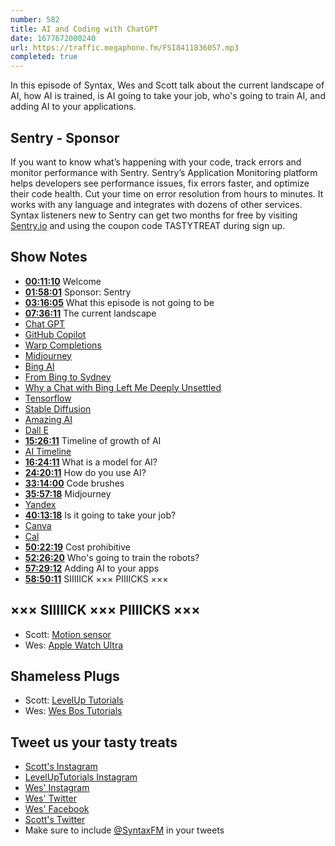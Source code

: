 ```yaml
---
number: 582
title: AI and Coding with ChatGPT
date: 1677672000240
url: https://traffic.megaphone.fm/FSI8411836057.mp3
completed: true
---
```


In this episode of Syntax, Wes and Scott talk about the current landscape of AI, how AI is trained, is AI going to take your job, who's going to train AI, and adding AI to your applications.

## Sentry - Sponsor

If you want to know what’s happening with your code, track errors and monitor performance with Sentry. Sentry’s Application Monitoring platform helps developers see performance issues, fix errors faster, and optimize their code health. Cut your time on error resolution from hours to minutes. It works with any language and integrates with dozens of other services. Syntax listeners new to Sentry can get two months for  free by visiting [Sentry.io](https://sentry.io) and using the coupon code TASTYTREAT during sign up.

## Show Notes

* **[00:11:10](#t=00:11:10)** Welcome
* **[01:58:01](#t=01:58:01)** Sponsor: Sentry
* **[03:16:05](#t=03:16:05)** What this episode is not going to be
* **[07:36:11](#t=07:36:11)** The current landscape
* [Chat GPT](https://openai.com/blog/chatgpt/)
* [GitHub Copilot](https://github.com/features/copilot)
* [Warp Completions](https://docs.warp.dev/features/completions)
* [Midjourney](https://www.midjourney.com)
* [Bing AI](https://www.bing.com/?/ai)
* [From Bing to Sydney](https://stratechery.com/2023/from-bing-to-sydney-search-as-distraction-sentient-ai/)
* [Why a Chat with Bing Left Me Deeply Unsettled](https://www.nytimes.com/2023/02/16/technology/bing-chatbot-microsoft-chatgpt.html)
* [Tensorflow](https://www.tensorflow.org)
* [Stable Diffusion](https://stablediffusionweb.com)
* [Amazing AI](https://sindresorhus.com/amazing-ai)
* [Dall E](https://openai.com/dall-e-2/)
* **[15:26:11](#t=15:26:11)** Timeline of growth of AI
* [AI Timeline](https://lifearchitect.ai/timeline/)
* **[16:24:11](#t=16:24:11)** What is a model for AI?
* **[24:20:11](#t=24:20:11)** How do you use AI?
* **[33:14:00](#t=33:14:00)** Code brushes
* **[35:57:18](#t=35:57:18)** Midjourney
* [Yandex](https://yandex.com)
* **[40:13:18](#t=40:13:18)** Is it going to take your job?
* [Canva](https://www.canva.com)
* [Cal](https://cal.com)
* **[50:22:19](#t=50:22:19)** Cost prohibitive
* **[52:26:20](#t=52:26:20)** Who's going to train the robots?
* **[57:29:12](#t=57:29:12)** Adding AI to your apps
* **[58:50:11](#t=58:50:11)** SIIIIICK ××× PIIIICKS ×××

## ××× SIIIIICK ××× PIIIICKS ×××

* Scott: [Motion sensor](https://amzn.to/41fkKaK)
* Wes: [Apple Watch Ultra](https://www.apple.com/shop/buy-watch/apple-watch-ultra)

## Shameless Plugs

* Scott: [LevelUp Tutorials](https://levelup.video)
* Wes: [Wes Bos Tutorials](https://wesbos.com/courses)

## Tweet us your tasty treats

* [Scott's Instagram](https://www.instagram.com/stolinski/)
* [LevelUpTutorials Instagram](https://www.instagram.com/LevelUpTutorials/)
* [Wes' Instagram](https://www.instagram.com/wesbos/)
* [Wes' Twitter](https://twitter.com/wesbos)
* [Wes' Facebook](https://www.facebook.com/wesbos.developer)
* [Scott's Twitter](https://twitter.com/stolinski)
* Make sure to include [@SyntaxFM](https://twitter.com/SyntaxFM) in your tweets
